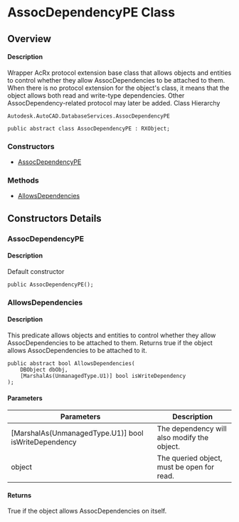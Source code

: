 # AssocDependencyPE Class

## Overview

#### Description
Wrapper AcRx protocol extension base class that allows objects and entities to control whether they allow AssocDependencies to be attached to them. When there is no protocol extension for the object's class, it means that the object allows both read and write-type dependencies. 
Other AssocDependency-related protocol may later be added.
Class Hierarchy
```text
Autodesk.AutoCAD.DatabaseServices.AssocDependencyPE
```

```text
public abstract class AssocDependencyPE : RXObject;
```

### Constructors

- [AssocDependencyPE](#assocdependencype)

### Methods

- [AllowsDependencies](#allowsdependencies)


## Constructors Details

### AssocDependencyPE

#### Description
Default constructor
```text
public AssocDependencyPE();
```

### AllowsDependencies

#### Description
This predicate allows objects and entities to control whether they allow AssocDependencies to be attached to them. Returns true if the object allows AssocDependencies to be attached to it.
```text
public abstract bool AllowsDependencies(
    DBObject dbObj, 
    [MarshalAs(UnmanagedType.U1)] bool isWriteDependency
);
```

#### Parameters
| Parameters | Description |
| --- | --- |
| [MarshalAs(UnmanagedType.U1)] bool isWriteDependency | The dependency will also modify the object. |
| object | The queried object, must be open for read. |

#### Returns
True if the object allows AssocDependencies on itself.